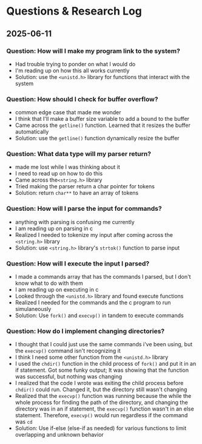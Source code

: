 # Questions & Research Log

## 2025-06-11
### Question: How will I make my program link to the system?
- Had trouble trying to ponder on what I would do
- I'm reading up on how this all works currently
- Solution: use the `<unistd.h>` library for functions that interact with the system

### Question: How should I check for buffer overflow?
- common edge case that made me wonder
- I think that I'll make a buffer size variable to add a bound to the buffer
- Came across the `getline()` function. Learned that it resizes the buffer automatically
- Solution: use the `getline()` function dynamically resize the buffer

### Question: What data type will my parser return?
- made me lost while I was thinking about it
- I need to read up on how to do this
- Came across the`<string.h>` library
- Tried making the parser return a char pointer for tokens
- Solution: return `char**` to have an array of tokens

### Question: How will I parse the input for commands?
- anything with parsing is confusing me currently
- I am reading up on parsing in c
- Realized I needed to tokenize my input after coming across the `<string.h>` library
- Solution: use `<string.h>` library's `strtok()` function to parse input

### Question: How will I execute the input I parsed?
- I made a commands array that has the commands I parsed, but I don't know what to do with them
- I am reading up on executing in c
- Looked through the `<unistd.h>` library and found execute functions
- Realized I needed for the commands and the c program to run simulaneously
- Solution: Use `fork()` and `execvp()` in tandem to execute commands

### Question: How do I implement changing directories?
- I thought that I could just use the same commands i've been using, but the `execvp()` command isn't recognizing it
- I think I need some other function from the `<unistd.h>` library
- I used the `chdir()` function in the child process of `fork()` and put it in an if statement. Got some funky output; It was showing that the function was successful, but nothing was changing
- I realized that the code I wrote was exiting the child process before `chdir()` could run. Changed it, but the directory still wasn't changing
- Realized that the `execvp()` function was running because the while the whole process for finding the path of the directory, and changing the directory was in an if statement, the `execvp()` function wasn't in an else statement. Therefore, `execvp()` would run regardless if the command was `cd`
- Solution: Use if-else (else-if as needed) for various functions to limit overlapping and unknown behavior
